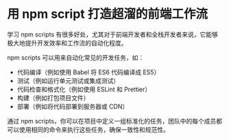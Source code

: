 #  用 npm script 打造超溜的前端工作流
       

学习 npm scripts 有很多好处，尤其对于前端开发者和全栈开发者来说，它能够极大地提升开发效率和工作流的自动化程度。

npm scripts 可以用来自动化常见的开发任务，如：

- 代码编译（例如使用 Babel 将 ES6 代码编译成 ES5）
- 测试（例如运行单元测试或集成测试）
- 代码检查和格式化（例如使用 ESLint 和 Prettier）
- 构建（例如打包项目文件）
- 部署（例如将代码部署到服务器或 CDN）

通过 npm scripts，你可以在项目中定义一组标准化的任务，团队中的每个成员都可以使用相同的命令来执行这些任务，确保一致性和规范性。 
